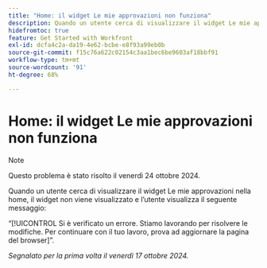 ```yaml
---
title: "Home: il widget Le mie approvazioni non funziona"
description: Quando un utente cerca di visualizzare il widget Le mie approvazioni nella home, il widget non viene visualizzato e l’utente visualizza un messaggio.
hidefromtoc: true
feature: Get Started with Workfront
exl-id: dcfa4c2a-da19-4e62-bcbe-e8f93a99eb0b
source-git-commit: f15c76a622c02154c3aa1bec6be9603af18bbf91
workflow-type: tm+mt
source-wordcount: '91'
ht-degree: 68%

---
```


# Home: il widget Le mie approvazioni non funziona

>[!NOTE]
>
>Questo problema è stato risolto il venerdì 24 ottobre 2024.

Quando un utente cerca di visualizzare il widget Le mie approvazioni nella home, il widget non viene visualizzato e l’utente visualizza il seguente messaggio:

“[!UICONTROL Si è verificato un errore. Stiamo lavorando per risolvere le modifiche. Per continuare con il tuo lavoro, prova ad aggiornare la pagina del browser]”.

_Segnalato per la prima volta il venerdì 17 ottobre 2024._
